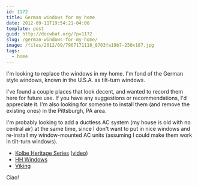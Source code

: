 ```yaml
---
id: 1172
title: German windows for my home
date: 2012-09-11T19:54:21-04:00
template: post
guid: http://docwhat.org/?p=1172
slug: /german-windows-for-my-home/
image: /files/2012/09/7967171110_8703fa19b7-250x187.jpg
tags:
  - home
---
```


I'm looking to replace the windows in my home. I'm fond of the German style
windows, known in the U.S.A. as tilt-turn windows.

I've found a couple places that look decent, and wanted to record them here for
future use. If you have any suggestions or recommendations, I'd appreciate it.
I'm also looking for someone to install them (and remove the existing ones) in
the Pittsburgh, PA area.

I'm probably looking to add a ductless AC system (my house is old with no
central air) at the same time, since I don't want to put in nice windows and
re-install my window-mounted AC units (assuming I could make them work in
tilt-turn windows).

- [Kolbe Heritage Series](http://www.kolbe-kolbe.com/products/index.cfm?pcID=4&pID=51&pCat=7&pSubCat=0&pSeries=2&pl=64#top)
  ([video](http://www.youtube.com/watch?v=46fxYSt47lI))
- [HH Windows](http://hhwindows.com/windows-2/tilt-turn-windows/)
- [Viking](http://www.viking.ee/en/windows/tiltandturnwindows)

Ciao!
